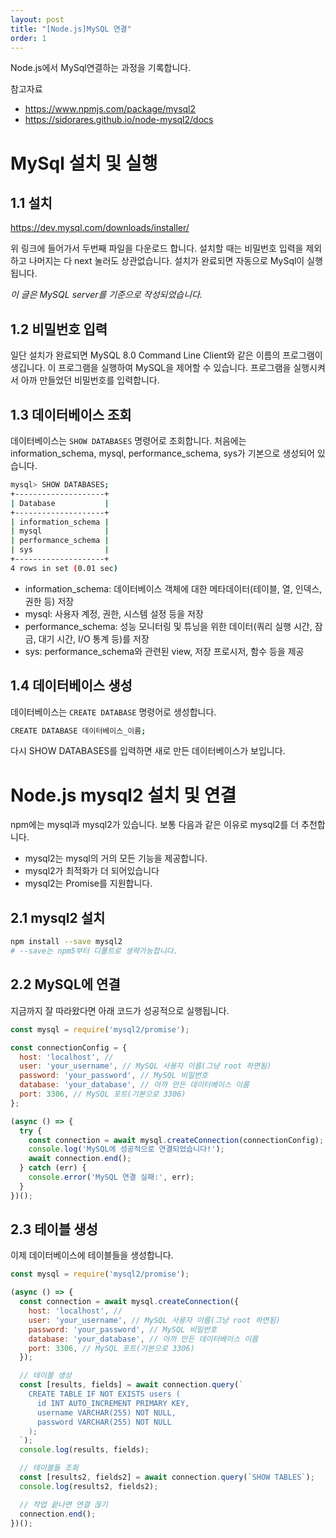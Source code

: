 ```yaml
---
layout: post
title: "[Node.js]MySQL 연결"
order: 1
---
```


Node.js에서 MySql연결하는 과정을 기록합니다.

참고자료
- <https://www.npmjs.com/package/mysql2>
- <https://sidorares.github.io/node-mysql2/docs>

# MySql 설치 및 실행

## 1.1 설치

<https://dev.mysql.com/downloads/installer/>

위 링크에 들어가서 두번째 파일을 다운로드 합니다. 설치할 때는 비밀번호 입력을 제외하고 나머지는 다 next 눌러도 상관없습니다. 설치가 완료되면 자동으로 MySql이 실행됩니다.

*이 글은 MySQL server를 기준으로 작성되었습니다.*

## 1.2 비밀번호 입력

일단 설치가 완료되면 MySQL 8.0 Command Line Client와 같은 이름의 프로그램이 생깁니다. 이 프로그램을 실행하여 MySQL을 제어할 수 있습니다. 프로그램을 실행시켜서 아까 만들었던 비밀번호를 입력합니다.

## 1.3 데이터베이스 조회

데이터베이스는 `SHOW DATABASES` 명령어로 조회합니다. 처음에는 information_schema, mysql, performance_schema, sys가 기본으로 생성되어 있습니다.

```sh
mysql> SHOW DATABASES;
+--------------------+
| Database           |
+--------------------+
| information_schema |
| mysql              |
| performance_schema |
| sys                |
+--------------------+
4 rows in set (0.01 sec)
```

- information_schema: 데이터베이스 객체에 대한 메타데이터(테이블, 열, 인덱스, 권한 등) 저장
- mysql: 사용자 계정, 권한, 시스템 설정 등을 저장
- performance_schema: 성능 모니터링 및 튜닝을 위한 데이터(쿼리 실행 시간, 잠금, 대기 시간, I/O 통계 등)를 저장
- sys: performance_schema와 관련된 view, 저장 프로시저, 함수 등을 제공

## 1.4 데이터베이스 생성

데이터베이스는 `CREATE DATABASE` 명령어로 생성합니다.

```sh
CREATE DATABASE 데이터베이스_이름;
```

다시 SHOW DATABASES를 입력하면 새로 만든 데이터베이스가 보입니다.





# Node.js mysql2 설치 및 연결

npm에는 mysql과 mysql2가 있습니다. 보통 다음과 같은 이유로 mysql2를 더 추천합니다.

- mysql2는 mysql의 거의 모든 기능을 제공합니다.
- mysql2가 최적화가 더 되어있습니다
- mysql2는 Promise를 지원합니다.

## 2.1 mysql2 설치

```sh
npm install --save mysql2
# --save는 npm5부터 디폴트로 생략가능합니다.
```

## 2.2 MySQL에 연결

지금까지 잘 따라왔다면 아래 코드가 성공적으로 실행됩니다.

```js
const mysql = require('mysql2/promise');

const connectionConfig = {
  host: 'localhost', // 
  user: 'your_username', // MySQL 사용자 이름(그냥 root 하면됨)
  password: 'your_password', // MySQL 비밀번호
  database: 'your_database', // 아까 만든 데이터베이스 이름
  port: 3306, // MySQL 포트(기본으로 3306)
};

(async () => {
  try {
    const connection = await mysql.createConnection(connectionConfig);
    console.log('MySQL에 성공적으로 연결되었습니다!');
    await connection.end();
  } catch (err) {
    console.error('MySQL 연결 실패:', err);
  }
})();
```

## 2.3 테이블 생성

이제 데이터베이스에 테이블들을 생성합니다.

```js
const mysql = require('mysql2/promise');

(async () => {
  const connection = await mysql.createConnection({
    host: 'localhost', // 
    user: 'your_username', // MySQL 사용자 이름(그냥 root 하면됨)
    password: 'your_password', // MySQL 비밀번호
    database: 'your_database', // 아까 만든 데이터베이스 이름
    port: 3306, // MySQL 포트(기본으로 3306)
  });

  // 테이블 생성
  const [results, fields] = await connection.query(`
    CREATE TABLE IF NOT EXISTS users (
      id INT AUTO_INCREMENT PRIMARY KEY,
      username VARCHAR(255) NOT NULL,
      password VARCHAR(255) NOT NULL
    );
  `);
  console.log(results, fields);

  // 테이블들 조회
  const [results2, fields2] = await connection.query(`SHOW TABLES`);
  console.log(results2, fields2);

  // 작업 끝나면 연결 끊기   
  connection.end();
})();
```
